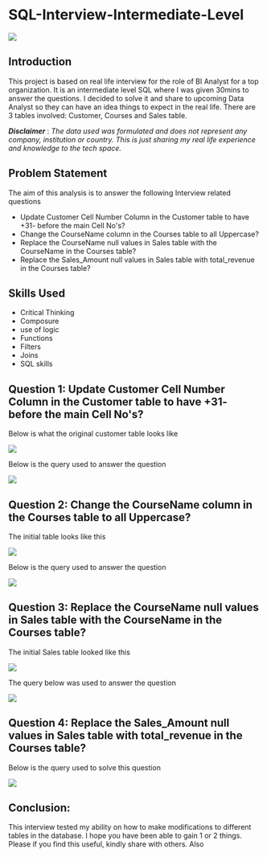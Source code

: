 # SQL-Interview-Intermediate-Level
![](SQL_Intro.jpg)

## Introduction
This project is based on real life interview for the role of BI Analyst for a top organization. It is an intermediate level SQL where I was given 30mins to answer the questions. I decided to solve it and share to upcoming Data Analyst so they can have an idea things to expect in the real life. There are 3 tables involved: Customer, Courses and Sales table.

**_Disclaimer_** : _The data used was formulated and does not represent any company, institution or country. This is just sharing my real life experience and knowledge to the tech space._

## Problem Statement 

The aim of this analysis is to answer the following Interview related questions

- Update Customer Cell Number Column in the Customer table to have +31- before the main Cell No's?
- Change the CourseName column in the Courses table to all Uppercase?
- Replace the CourseName null values in Sales table with the CourseName in the Courses table?
- Replace the Sales_Amount null values in Sales table with total_revenue in the Courses table?

## Skills Used
- Critical Thinking
- Composure
- use of logic
- Functions
- Filters
- Joins
- SQL skills


## Question 1: Update Customer Cell Number Column in the Customer table to have +31- before the main Cell No's?
Below is what the original customer table looks like

![](Customer_table.jpg)

Below is the query used to answer the question

![](Cell_no_update.jpg)


## Question 2: Change the CourseName column in the Courses table to all Uppercase?
The initial table looks like this

![](Courses_table.jpg)

Below is the query used to answer the question

![](Upper_CourseName.jpg)

## Question 3: Replace the CourseName null values in Sales table with the CourseName in the Courses table?

The initial Sales table looked like this

![](Sales_table.jpg)

The query below was used to answer the question

![](SALES_COURSENAME_UPDATE.jpg)

## Question 4: Replace the Sales_Amount null values in Sales table with total_revenue in the Courses table?

Below is the query used to solve this question

![](Total_Revenue.jpg)

## Conclusion:

This interview tested my ability on how to make modifications to different tables in the database. I hope you have been able to gain 1 or 2 things. Please if you find this useful, kindly share with others. Also 
